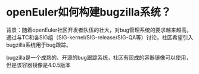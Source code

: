 # openEuler如何构建bugzilla系统？

背景：随着openEuler社区开发者队伍的壮大，对bug管理系统的要求越来越高，通过与TC和各SIG组（SIG-kernel/SIG-release/SIG-QA等）讨论，社区希望引入bugzilla系统用于bug跟踪。

bugzilla是一个成熟的、开源的bug跟踪系统，社区有现成的容器镜像可以使用，但是该容器镜像是4.0.5版本
<!--stackedit_data:
eyJoaXN0b3J5IjpbLTExMzk2NTc1MzUsLTE2MTc3ODY5NDcsLT
E0NjA1MzEzOTVdfQ==
-->